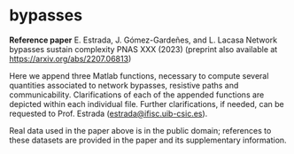 # bypasses

**Reference paper**
E. Estrada, J. Gómez-Gardeñes, and L. Lacasa
Network bypasses sustain complexity 
PNAS XXX (2023)
(preprint also available at https://arxiv.org/abs/2207.06813)

Here we append three Matlab functions, necessary to compute several quantities associated to network bypasses, resistive paths and communicability. Clarifications of each of the appended functions are depicted within each individual file. Further clarifications, if needed, can be requested to Prof. Estrada (estrada@ifisc.uib-csic.es).

Real data used in the paper above is in the public domain; references to these datasets are provided in the paper and its supplementary information.


